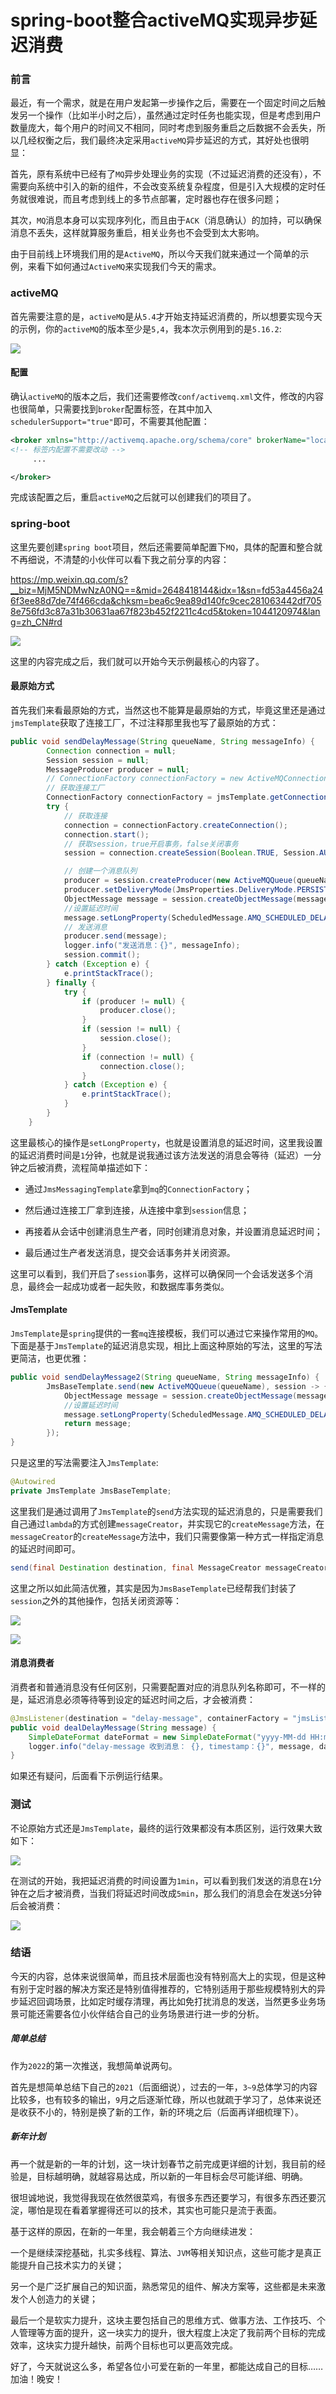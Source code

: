 # spring-boot整合activeMQ实现异步延迟消费

### 前言

最近，有一个需求，就是在用户发起第一步操作之后，需要在一个固定时间之后触发另一个操作（比如半小时之后），虽然通过定时任务也能实现，但是考虑到用户数量庞大，每个用户的时间又不相同，同时考虑到服务重启之后数据不会丢失，所以几经权衡之后，我们最终决定采用`activeMQ`异步延迟的方式，其好处也很明显：

首先，原有系统中已经有了`MQ`异步处理业务的实现（不过延迟消费的还没有），不需要向系统中引入的新的组件，不会改变系统复杂程度，但是引入大规模的定时任务就很难说，而且考虑到线上的多节点部署，定时器也存在很多问题；

其次，`MQ`消息本身可以实现序列化，而且由于`ACK`（消息确认）的加持，可以确保消息不丢失，这样就算服务重启，相关业务也不会受到太大影响。

由于目前线上环境我们用的是`ActiveMQ`，所以今天我们就来通过一个简单的示例，来看下如何通过`ActiveMQ`来实现我们今天的需求。



### activeMQ

首先需要注意的是，`activeMQ`是从`5.4`才开始支持延迟消费的，所以想要实现今天的示例，你的`activeMQ`的版本至少是`5,4`，我本次示例用到的是`5.16.2`:

![](https://syske-pic-bed.oss-cn-hangzhou.aliyuncs.com/imgs/blog/20220103221617.png)

#### 配置

确认`activeMQ`的版本之后，我们还需要修改`conf/activemq.xml`文件，修改的内容也很简单，只需要找到`broker`配置标签，在其中加入` schedulerSupport="true"`即可，不需要其他配置：

```xml
<broker xmlns="http://activemq.apache.org/schema/core" brokerName="localhost" dataDirectory="${activemq.data}" schedulerSupport="true">
<!-- 标签内配置不需要改动 -->
     ...

</broker>
```

完成该配置之后，重启`activeMQ`之后就可以创建我们的项目了。



### spring-boot

这里先要创建`spring boot`项目，然后还需要简单配置下`MQ`，具体的配置和整合就不再细说，不清楚的小伙伴可以看下我之前分享的内容：



https://mp.weixin.qq.com/s?__biz=MjM5NDMwNzA0NQ==&mid=2648418144&idx=1&sn=fd53a4456a246f3ee88d7de74f466cda&chksm=bea6c9ea89d140fc9cec281063442df7058e756fd3c87a31b30631aa67f823b452f2211c4cd5&token=1044120974&lang=zh_CN#rd

![](https://syske-pic-bed.oss-cn-hangzhou.aliyuncs.com/imgs/blog/face-img-ae667680ae554f118f5d2f840442b43e.jpg)

这里的内容完成之后，我们就可以开始今天示例最核心的内容了。

#### 最原始方式

首先我们来看最原始的方式，当然这也不能算是最原始的方式，毕竟这里还是通过`jmsTemplate`获取了连接工厂，不过注释那里我也写了最原始的方式：

```java
public void sendDelayMessage(String queueName, String messageInfo) {
        Connection connection = null;
        Session session = null;
        MessageProducer producer = null;
        // ConnectionFactory connectionFactory = new ActiveMQConnectionFactory("tcp://127.0.0.1:61616");
        // 获取连接工厂
        ConnectionFactory connectionFactory = jmsTemplate.getConnectionFactory();
        try {
            // 获取连接
            connection = connectionFactory.createConnection();
            connection.start();
            // 获取session，true开启事务，false关闭事务
            session = connection.createSession(Boolean.TRUE, Session.AUTO_ACKNOWLEDGE);

            // 创建一个消息队列
            producer = session.createProducer(new ActiveMQQueue(queueName));
            producer.setDeliveryMode(JmsProperties.DeliveryMode.PERSISTENT.getValue());
            ObjectMessage message = session.createObjectMessage(messageInfo);
            //设置延迟时间
            message.setLongProperty(ScheduledMessage.AMQ_SCHEDULED_DELAY, 60*1000L);
            // 发送消息
            producer.send(message);
            logger.info("发送消息：{}", messageInfo);
            session.commit();
        } catch (Exception e) {
            e.printStackTrace();
        } finally {
            try {
                if (producer != null) {
                    producer.close();
                }
                if (session != null) {
                    session.close();
                }
                if (connection != null) {
                    connection.close();
                }
            } catch (Exception e) {
                e.printStackTrace();
            }
        }
    }
```

这里最核心的操作是`setLongProperty`，也就是设置消息的延迟时间，这里我设置的延迟消费时间是`1`分钟，也就是说我通过该方法发送的消息会等待（延迟）一分钟之后被消费，流程简单描述如下：

- 通过`JmsMessagingTemplate`拿到`mq`的`ConnectionFactory`；

- 然后通过连接工厂拿到连接，从连接中拿到`session`信息；

- 再接着从会话中创建消息生产者，同时创建消息对象，并设置消息延迟时间；

- 最后通过生产者发送消息，提交会话事务并关闭资源。

这里可以看到，我们开启了`session`事务，这样可以确保同一个会话发送多个消息，最终会一起成功或者一起失败，和数据库事务类似。



#### JmsTemplate

`JmsTemplate`是`spring`提供的一套`mq`连接模板，我们可以通过它来操作常用的`MQ`。下面是基于`JmsTemplate`的延迟消息实现，相比上面这种原始的写法，这里的写法更简洁，也更优雅：

```java
public void sendDelayMessage2(String queueName, String messageInfo) {
        JmsBaseTemplate.send(new ActiveMQQueue(queueName), session -> {
            ObjectMessage message = session.createObjectMessage(messageInfo);
            //设置延迟时间
            message.setLongProperty(ScheduledMessage.AMQ_SCHEDULED_DELAY, 60*1000L);
            return message;
        });
}
```

只是这里的写法需要注入`JmsTemplate`:

```java
@Autowired
private JmsTemplate JmsBaseTemplate;
```

这里我们是通过调用了`JmsTemplate`的`send`方法实现的延迟消息的，只是需要我们自己通过`lambda`的方式创建`messageCreator`，并实现它的`createMessage`方法，在`messageCreator`的`createMessage`方法中，我们只需要像第一种方式一样指定消息的延迟时间即可。

```java
send(final Destination destination, final MessageCreator messageCreator)
```

这里之所以如此简洁优雅，其实是因为`JmsBaseTemplate`已经帮我们封装了`session`之外的其他操作，包括关闭资源等：

![](https://syske-pic-bed.oss-cn-hangzhou.aliyuncs.com/imgs/images/20220103185514.png)

![](https://syske-pic-bed.oss-cn-hangzhou.aliyuncs.com/imgs/images/20220103190057.png)

#### 消息消费者

消费者和普通消息没有任何区别，只需要配置对应的消息队列名称即可，不一样的是，延迟消息必须等待等到设定的延迟时间之后，才会被消费：

```java
@JmsListener(destination = "delay-message", containerFactory = "jmsListenerContainerFactory")
public void dealDelayMessage(String message) {
    SimpleDateFormat dateFormat = new SimpleDateFormat("yyyy-MM-dd HH:mm:ss.SSS");
    logger.info("delay-message 收到消息： {}, timestamp：{}", message, dateFormat.format(new Date()));
}
```

如果还有疑问，后面看下示例运行结果。



### 测试

不论原始方式还是`JmsTemplate`，最终的运行效果都没有本质区别，运行效果大致如下：

![](https://syske-pic-bed.oss-cn-hangzhou.aliyuncs.com/imgs/images/20220103174200.png)

在测试的开始，我把延迟消费的时间设置为`1min`，可以看到我们发送的消息在`1`分钟在之后才被消费，当我们将延迟时间改成`5min`，那么我们的消息会在发送`5`分钟后会被消费：

![](https://syske-pic-bed.oss-cn-hangzhou.aliyuncs.com/imgs/images/20220103191710.png)



### 结语

今天的内容，总体来说很简单，而且技术层面也没有特别高大上的实现，但是这种有别于定时器的解决方案还是特别值得推荐的，它特别适用于那些规模特别大的异步延迟回调场景，比如定时缓存清理，再比如免打扰消息的发送，当然更多业务场景可能还需要各位小伙伴结合自己的业务场景进行进一步的分析。



##### 简单总结

作为`2022`的第一次推送，我想简单说两句。

首先是想简单总结下自己的`2021`（后面细说），过去的一年，`3~9`总体学习的内容比较多，也有较多的输出，`9`月之后逐渐忙碌，所以也就疏于学习了，总体来说还是收获不小的，特别是换了新的工作，新的环境之后（后面再详细梳理下）。



##### 新年计划

再一个就是新的一年的计划，这一块计划春节之前完成更详细的计划，我目前的经验是，目标越明确，就越容易达成，所以新的一年目标会尽可能详细、明确。

很坦诚地说，我觉得我现在依然很菜鸡，有很多东西还要学习，有很多东西还要沉淀，哪怕是现在看着掌握得还可以的技术，其实也可能只是流于表面。

基于这样的原因，在新的一年里，我会朝着三个方向继续进发：

一个是继续深挖基础，扎实多线程、算法、`JVM`等相关知识点，这些可能才是真正能提升自己技术实力的关键；

另一个是广泛扩展自己的知识面，熟悉常见的组件、解决方案等，这些都是未来激发个人创造力的关键；

最后一个是软实力提升，这块主要包括自己的思维方式、做事方法、工作技巧、个人管理等方面的提升，这一块实力的提升，很大程度上决定了我前两个目标的完成效率，这块实力提升越快，前两个目标也可以更高效完成。

好了，今天就说这么多，希望各位小可爱在新的一年里，都能达成自己的目标……加油！晚安！
